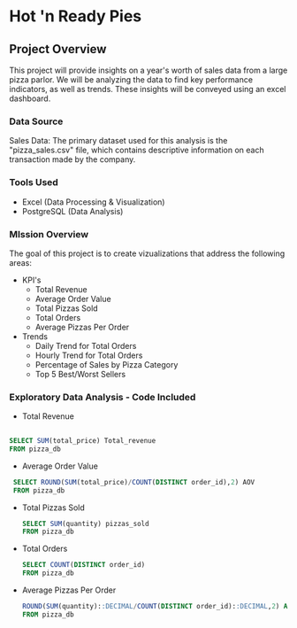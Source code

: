 # Hot 'n Ready Pies

## Project Overview
This project will provide insights on a year's worth of sales data from a large pizza parlor. We will be analyzing the data to find key performance indicators, as well as trends.
These insights will be conveyed using an excel dashboard.

### Data Source
Sales Data: The primary dataset used for this analysis is the "pizza_sales.csv" file, which contains descriptive information on each transaction made by the company.

### Tools Used
- Excel (Data Processing & Visualization)
- PostgreSQL (Data Analysis)

### MIssion Overview
The goal of this project is to create vizualizations that address the following areas:
  - KPI's
    - Total Revenue
    - Average Order Value
    - Total Pizzas Sold
    - Total Orders
    - Average Pizzas Per Order
  - Trends
    - Daily Trend for Total Orders
    - Hourly Trend for Total Orders
    - Percentage of Sales by Pizza Category
    - Top 5 Best/Worst Sellers

### Exploratory Data Analysis - Code Included
- Total Revenue
 ``` sql
  
SELECT SUM(total_price) Total_revenue
 FROM pizza_db
```
- Average Order Value
 ```sql
  SELECT ROUND(SUM(total_price)/COUNT(DISTINCT order_id),2) AOV
  FROM pizza_db
  ```
 - Total Pizzas Sold
   ``` sql
   SELECT SUM(quantity) pizzas_sold
   FROM pizza_db
   ```
  - Total Orders
    ``` sql
    SELECT COUNT(DISTINCT order_id)
    FROM pizza_db
    ```
- Average Pizzas Per Order
  ``` sql
  ROUND(SUM(quantity)::DECIMAL/COUNT(DISTINCT order_id)::DECIMAL,2) AS PizzaPerOrder
  FROM pizza_db
  ```



    
   
